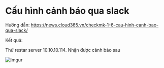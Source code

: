 # Cấu hình cảnh báo qua slack

Hướng dẫn: https://news.cloud365.vn/checkmk-1-6-cau-hinh-canh-bao-qua-slack/

Kết quả: 

Thử restar server 10.10.10.114. Nhận được cảnh báo sau

![Imgur](https://i.imgur.com/SHk7UWb.png)